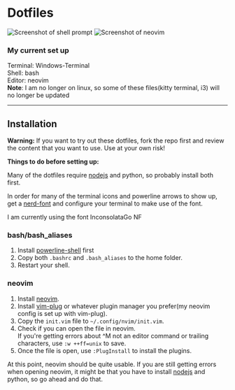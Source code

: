 # Dotfiles

![Screenshot of shell prompt](https://i.imgur.com/qzdMWzW.png)
![Screenshot of neovim](https://i.imgur.com/RNtSKsm.png)

### My current set up
Terminal: Windows-Terminal<br>
Shell: bash<br>
Editor: neovim<br>
**Note**: I am no longer on linux, so some of these files(kitty terminal, i3)
will no longer be updated

--------------------------------------------------------------------------------

## Installation

**Warning:** If you want to try out these dotfiles, fork the repo first and
review the content that you want to use. Use at your own risk!

**Things to do before setting up:**

Many of the dotfiles require [nodejs](https://github.com/nvm-sh/nvm) and 
python, so probably install both first.

In order for many of the terminal icons and powerline arrows to show up,
get a [nerd-font](https://github.com/ryanoasis/nerd-fonts) and configure your 
terminal to make use of the font.

I am currently using the font InconsolataGo NF

### bash/bash_aliases

1. Install [powerline-shell](https://github.com/b-ryan/powerline-shell) first
2. Copy both `.bashrc` and `.bash_aliases` to the home folder.
3. Restart your shell.

### neovim

1. Install [neovim](https://github.com/neovim/neovim).
2. Install [vim-plug](https://github.com/junegunn/vim-plug) or whatever plugin
    manager you prefer(my neovim config is set up with vim-plug).
3. Copy the `init.vim` file to `~/.config/nvim/init.vim`.
4. Check if you can open the file in neovim.<br>
    If you're getting errors about ^M not an editor command or trailing
    characters, use `:w ++ff=unix` to save.
5. Once the file is open, use `:PlugInstall` to install the plugins.

At this point, neovim should be quite usable. If you are still getting errors
when opening neovim, it might be that you have to install 
[nodejs](https://github.com/nvm-sh/nvm) and python, so go ahead and do that.

